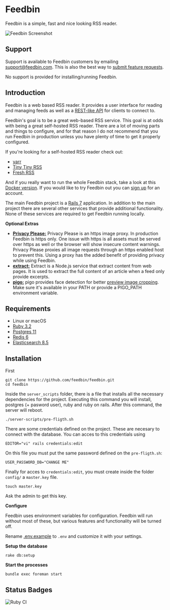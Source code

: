 Feedbin
=======


Feedbin is a simple, fast and nice looking RSS reader.

![Feedbin Screenshot](https://user-images.githubusercontent.com/133809/192301669-ffc7f86e-ad0a-434d-9b76-219f41b62f4b.png)

Support
-------

Support is available to Feedbin customers by emailing [support@feedbin.com](mailto:support@feedbin.com). This is also the best way to [submit feature requests](https://feedbin.com/help/making-a-feature-request/).

No support is provided for installing/running Feedbin.

Introduction
------------

Feedbin is a web based RSS reader. It provides a user interface for reading and managing feeds as well as a [REST-like API](https://github.com/feedbin/feedbin-api) for clients to connect to.

Feedbin's goal is to be a great web-based RSS service. This goal is at odds with being a great self-hosted RSS reader. There are a lot of moving parts and things to configure, and for that reason I do not recommend that you run Feedbin in production unless you have plenty of time to get it properly configured.

If you're looking for a self-hosted RSS reader check out:

- [yarr](https://github.com/nkanaev/yarr)
- [Tiny Tiny RSS](https://tt-rss.org)
- [Fresh RSS](https://freshrss.org)

And if you really want to run the whole Feedbin stack, take a look at this [Docker version](https://github.com/angristan/feedbin-docker). If you would like to try Feedbin out you can [sign up](https://feedbin.com/) for an account.

The main Feedbin project is a [Rails 7](https://rubyonrails.org/) application. In addition to the main project there are several other services that provide additional functionality. None of these services are required to get Feedbin running locally.

**Optional Extras**

 - [**Privacy Please:**](https://github.com/feedbin/privacy-please)
   Privacy Please is an https image proxy. In production Feedbin is https only. One issue with https is all assets must be served over https as well or the browser will show insecure content warnings. Privacy Please proxies all image requests through an https enabled host to prevent this. Using a proxy has the added benefit of providing privacy while using Feedbin.
 - [**extract:**](https://github.com/feedbin/extract)
   Extract is a Node.js service that extract content from web pages. It is used to extract the full content of an article when a feed only provide excerpts.
 - [**pigo:**](https://github.com/esimov/pigo/releases)
   pigo provides face detection for better [preview image cropping](https://feedbin.com/blog/2015/10/22/image-previews/). Make sure it's available in your PATH or provide a PIGO_PATH environment variable.

Requirements
------------

 - Linux or macOS
 - [Ruby 3.2](http://www.ruby-lang.org/en/)
 - [Postgres 11](http://www.postgresql.org/)
 - [Redis 6](http://redis.io/)
 - [Elasticsearch 8.5](https://www.elastic.co/downloads/past-releases/#elasticsearch)

Installation
-------------
First 

    git clone https://github.com/feedbin/feedbin.git
    cd feedbin

Inside the `server_scripts` folder, there is a file that installs all the necessary dependencies for the project. Executing this command you will install, postgres (+ pasword user), ruby and ruby on rails. After this command, the server will reboot.

    ./server-scripts/pre-fligth.sh

There are some credentials defined on the project. These are necesary to connect with the database. You can acces to this credentials using

    EDITOR="vi" rails credentials:edit

On this file you must put the same password defined on the `pre-fligth.sh`: 

    USER_PASSWORD_DB="CHANGE ME"

Finally for acces to `credentials:edit`, you must create inside the folder `config/` a `master.key` file. 

    touch master.key

Ask the admin to get this key.

**Configure**

Feedbin uses environment variables for configuration. Feedbin will run without most of these, but various features and functionality will be turned off.

Rename [.env.example](.env.example) to `.env` and customize it with your settings.

**Setup the database**

    rake db:setup

**Start the processes**

    bundle exec foreman start


Status Badges
-------------
![Ruby CI](https://github.com/feedbin/feedbin/workflows/Ruby%20CI/badge.svg)
